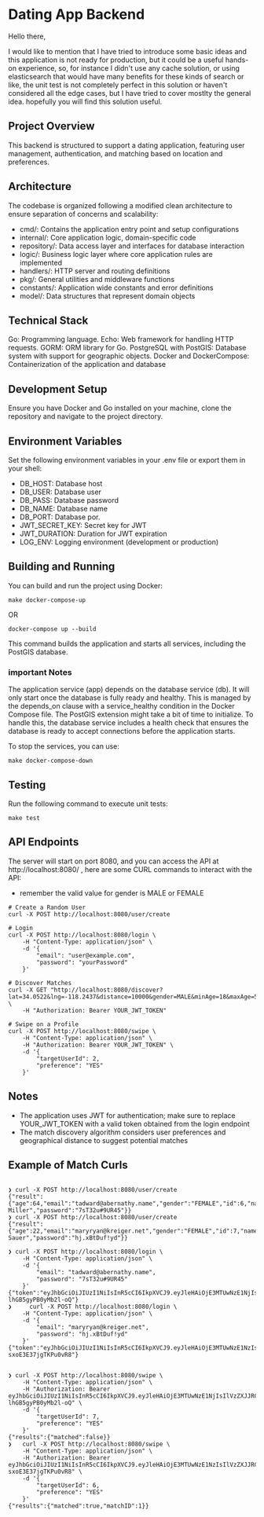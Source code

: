 # Dating App Backend

Hello there,

I would like to mention that I have tried to introduce some basic ideas and this application is not ready for production, but it could be a useful hands-on experience, so, for instance I didn't use any cache solution, or using elasticsearch that would have many benefits for these kinds of search or like, the unit test is not completely perfect in this solution or haven't considered all the edge cases, but I have tried to cover mostlty the general idea.
hopefully you will find this solution useful.

## Project Overview

This backend is structured to support a dating application, featuring user management, authentication, and matching based on location and preferences.

## Architecture
The codebase is organized following a modified clean architecture to ensure separation of concerns and scalability:

- cmd/: Contains the application entry point and setup configurations
- internal/: Core application logic, domain-specific code
- repository/: Data access layer and interfaces for database interaction
- logic/: Business logic layer where core application rules are implemented
- handlers/: HTTP server and routing definitions
- pkg/: General utilities and middleware functions
- constants/: Application wide constants and error definitions
- model/: Data structures that represent domain objects

## Technical Stack
Go: Programming language.
Echo: Web framework for handling HTTP requests.
GORM: ORM library for Go.
PostgreSQL with PostGIS: Database system with support for geographic objects.
Docker and DockerCompose: Containerization of the application and database

## Development Setup

Ensure you have Docker and Go installed on your machine, clone the repository and navigate to the project directory.

## Environment Variables

Set the following environment variables in your .env file or export them in your shell:

- DB_HOST: Database host
- DB_USER: Database user
- DB_PASS: Database password
- DB_NAME: Database name
- DB_PORT: Database por.
- JWT_SECRET_KEY: Secret key for JWT
- JWT_DURATION: Duration for JWT expiration
- LOG_ENV: Logging environment (development or production)

## Building and Running

You can build and run the project using Docker:

```
make docker-compose-up
```

OR

```
docker-compose up --build
```
This command builds the application and starts all services, including the PostGIS database.


### important Notes
The application service (app) depends on the database service (db). It will only start once the database is fully ready and healthy.
This is managed by the depends_on clause with a service_healthy condition in the Docker Compose file. The PostGIS extension might take a bit of time to initialize. To handle this, the database service includes a health check that ensures the database is ready to accept connections before the application starts.


To stop the services, you can use:

```
make docker-compose-down
```

## Testing

Run the following command to execute unit tests:

```
make test
```

## API Endpoints

The server will start on port 8080, and you can access the API at http://localhost:8080/ , here are some CURL commands to interact with the API:

* remember the valid value for gender is MALE or FEMALE

```
# Create a Random User
curl -X POST http://localhost:8080/user/create

# Login
curl -X POST http://localhost:8080/login \
    -H "Content-Type: application/json" \
    -d '{
        "email": "user@example.com",
        "password": "yourPassword"
    }'

# Discover Matches
curl -X GET "http://localhost:8080/discover?lat=34.0522&lng=-118.2437&distance=10000&gender=MALE&minAge=18&maxAge=50" \
    -H "Authorization: Bearer YOUR_JWT_TOKEN"

# Swipe on a Profile
curl -X POST http://localhost:8080/swipe \
    -H "Content-Type: application/json" \
    -H "Authorization: Bearer YOUR_JWT_TOKEN" \
    -d '{
        "targetUserId": 2,
        "preference": "YES"
    }'

```

## Notes

- The application uses JWT for authentication; make sure to replace YOUR_JWT_TOKEN with a valid token obtained from the login endpoint
- The match discovery algorithm considers user preferences and geographical distance to suggest potential matches



## Example of Match Curls
```

❯ curl -X POST http://localhost:8080/user/create
{"result":{"age":64,"email":"tadward@abernathy.name","gender":"FEMALE","id":6,"name":"Tamara Miller","password":"7sT32u#9UR45"}}
❯ curl -X POST http://localhost:8080/user/create
{"result":{"age":22,"email":"maryryan@kreiger.net","gender":"FEMALE","id":7,"name":"Sid Sauer","password":"hj.xBtDuf!yd"}}

❯ curl -X POST http://localhost:8080/login \
    -H "Content-Type: application/json" \
    -d '{
        "email": "tadward@abernathy.name",
        "password": "7sT32u#9UR45"
    }'
{"token":"eyJhbGciOiJIUzI1NiIsInR5cCI6IkpXVCJ9.eyJleHAiOjE3MTUwNzE1NjIsIlVzZXJJRCI6Nn0.VtD8pBZwMdCdZuutp31Mv1FQ-lhGB5gyPB0yMb2l-oQ"}
❯     curl -X POST http://localhost:8080/login \
    -H "Content-Type: application/json" \
    -d '{
        "email": "maryryan@kreiger.net",
        "password": "hj.xBtDuf!yd"
    }'
{"token":"eyJhbGciOiJIUzI1NiIsInR5cCI6IkpXVCJ9.eyJleHAiOjE3MTUwNzE1NzIsIlVzZXJJRCI6N30.mxEtEHxvJ5UqSDzNCpiDxAeS-sxoE3E37jgTKPu0vR8"}


❯ curl -X POST http://localhost:8080/swipe \
    -H "Content-Type: application/json" \
    -H "Authorization: Bearer eyJhbGciOiJIUzI1NiIsInR5cCI6IkpXVCJ9.eyJleHAiOjE3MTUwNzE1NjIsIlVzZXJJRCI6Nn0.VtD8pBZwMdCdZuutp31Mv1FQ-lhGB5gyPB0yMb2l-oQ" \
    -d '{
        "targetUserId": 7,
        "preference": "YES"
    }'
{"results":{"matched":false}}
❯   curl -X POST http://localhost:8080/swipe \
    -H "Content-Type: application/json" \
    -H "Authorization: Bearer eyJhbGciOiJIUzI1NiIsInR5cCI6IkpXVCJ9.eyJleHAiOjE3MTUwNzE1NzIsIlVzZXJJRCI6N30.mxEtEHxvJ5UqSDzNCpiDxAeS-sxoE3E37jgTKPu0vR8" \
    -d '{
        "targetUserId": 6,
        "preference": "YES"
    }'
{"results":{"matched":true,"matchID":1}}


```